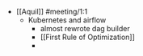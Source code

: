 - [[Aquil]] #meeting/1:1
	- Kubernetes and airflow
		- almost rewrote dag builder
		- [[First Rule of Optimization]]
		-